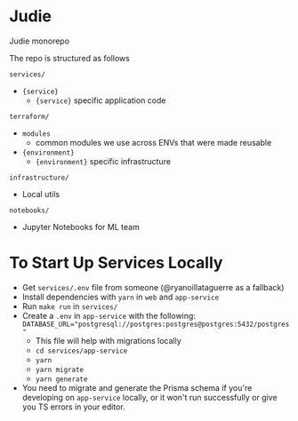 # Judie

Judie monorepo

The repo is structured as follows

`services/`
  - `{service}`
    - `{service}` specific application code

`terraform/`
  - `modules`
    - common modules we use across ENVs that were made reusable
  - `{environment}`
    - `{environment}` specific infrastructure

`infrastructure/`
  - Local utils

`notebooks/`
  - Jupyter Notebooks for ML team


# To Start Up Services Locally

- Get `services/.env` file from someone (@ryanoillataguerre as a fallback)
- Install dependencies with `yarn` in `web` and `app-service`
- Run `make run` in `services/`
- Create a `.env` in `app-service` with the following: `DATABASE_URL="postgresql://postgres:postgres@postgres:5432/postgres"`
  - This file will help with migrations locally
  - `cd services/app-service`
  - `yarn`
  - `yarn migrate`
  - `yarn generate`
- You need to migrate and generate the Prisma schema if you're developing on `app-service` locally, or it won't run successfully or give you TS errors in your editor.
